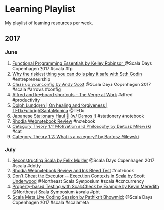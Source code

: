 # Learning Playlist

My playlist of learning resources per week.

## 2017

### June

1. [Functional Programming Essentials by Kelley Robinson
](https://www.youtube.com/watch?v=Yc6nJZK39mU) @Scala Days Copenhagen 2017 #scala #fp
1. [Why the riskiest thing you can do is play it safe with Seth Godin](https://www.youtube.com/watch?v=3K7tYdUZZ_c) #entrepreneurship
1. [Class up your config by Andy Scott](https://www.youtube.com/watch?v=Tx53JekeFIU) @Scala Days Copenhagen 2017 #scala #arrows #config
1. [Alfred and keyboard shortcuts - The Verge at Work](https://www.youtube.com/watch?v=rWtGy-HzqOM) #alfred #productivity
1. [Dolph Lundgren | On healing and forgiveness | TEDxFulbrightSantaMonica](https://www.youtube.com/watch?v=iNOE0dZpHcY) @TEDx
1. [Japanese Stationary Haul 🌸 (w/ Demos !)](https://www.youtube.com/watch?v=jc5FcsPARxM) #stationery #notebook
1. [Rhodia Webnotebook Review](https://www.youtube.com/watch?v=_ZWzJvdAQIU) #notebook
1. [Category Theory 1.1: Motivation and Philosophy by Bartosz Milewski](https://www.youtube.com/watch?v=I8LbkfSSR58&t=315s) #cat
1. [Category Theory 1.2: What is a category? by Bartosz Milewski
](https://www.youtube.com/watch?v=p54Hd7AmVFU&t=264s)

### July

1. [Reconstructing Scala by Felix Mulder](https://www.youtube.com/watch?v=jZzYkga9P9E) @Scala Days Copenhagen 2017 #scala #dotty
1. [Rhodia Webnotebook Review and Ink Bleed Test](https://www.youtube.com/watch?v=WQQ9vHvbHSI&t=364s) #notebook
1. [Don’t Cheat the Executor -- Execution Contexts in Scala by Scott Underwood](https://www.youtube.com/watch?v=iP6zK5xMT8M) @Northeast Scala Symposium #scala #concurrency
1. [Property-based Testing with ScalaCheck by Example by Kevin Meredith](https://www.youtube.com/watch?v=7xUGBreqpnA&t=623s) @Northeast Scala Symposium #scala #pbt
1. [Scala Meta Live Coding Session by Pathikrit Bhowmick](https://www.youtube.com/watch?v=tXWBx2yVIEQ) @Scala Days Copenhagen 2017 #scala #scalameta